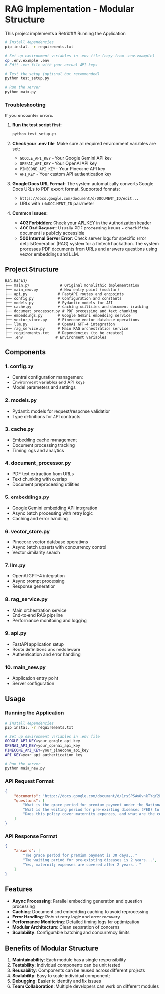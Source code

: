 # RAG Implementation - Modular Structure

This project implements a Retri### Running the Application

```bash
# Install dependencies
pip install -r requirements.txt

# Set up environment variables in .env file (copy from .env.example)
cp .env.example .env
# Edit .env file with your actual API keys

# Test the setup (optional but recommended)
python test_setup.py

# Run the server
python main.py
```

### Troubleshooting

If you encounter errors:

1. **Run the test script first:**
   ```bash
   python test_setup.py
   ```

2. **Check your .env file:** Make sure all required environment variables are set:
   - `GOOGLE_API_KEY` - Your Google Gemini API key
   - `OPENAI_API_KEY` - Your OpenAI API key  
   - `PINECONE_API_KEY` - Your Pinecone API key
   - `API_KEY` - Your custom API authentication key

3. **Google Docs URL Format:** The system automatically converts Google Docs URLs to PDF export format. Supported formats:
   - `https://docs.google.com/document/d/DOCUMENT_ID/edit...`
   - URLs with `id=DOCUMENT_ID` parameter

4. **Common Issues:**
   - **403 Forbidden**: Check your API_KEY in the Authorization header
   - **400 Bad Request**: Usually PDF processing issues - check if the document is publicly accessible
   - **500 Internal Server Error**: Check server logs for specific error detailsGeneration (RAG) system for a fintech hackathon. The system processes PDF documents from URLs and answers questions using vector embeddings and LLM.

## Project Structure

```
RAG-BAJAJ/
├── main.py              # Original monolithic implementation
├── main_new.py          # New entry point (modular)
├── api.py              # FastAPI routes and endpoints
├── config.py           # Configuration and constants
├── models.py           # Pydantic models for API
├── cache.py            # Caching utilities and document tracking
├── document_processor.py # PDF processing and text chunking
├── embeddings.py       # Google Gemini embedding service
├── vector_store.py     # Pinecone vector database operations
├── llm.py              # OpenAI GPT-4 integration
├── rag_service.py      # Main RAG orchestration service
├── requirements.txt    # Dependencies (to be created)
└── .env               # Environment variables
```

## Components

### 1. **config.py**
- Central configuration management
- Environment variables and API keys
- Model parameters and settings

### 2. **models.py**
- Pydantic models for request/response validation
- Type definitions for API contracts

### 3. **cache.py**
- Embedding cache management
- Document processing tracking
- Timing logs and analytics

### 4. **document_processor.py**
- PDF text extraction from URLs
- Text chunking with overlap
- Document preprocessing utilities

### 5. **embeddings.py**
- Google Gemini embedding API integration
- Async batch processing with retry logic
- Caching and error handling

### 6. **vector_store.py**
- Pinecone vector database operations
- Async batch upserts with concurrency control
- Vector similarity search

### 7. **llm.py**
- OpenAI GPT-4 integration
- Async prompt processing
- Response generation

### 8. **rag_service.py**
- Main orchestration service
- End-to-end RAG pipeline
- Performance monitoring and logging

### 9. **api.py**
- FastAPI application setup
- Route definitions and middleware
- Authentication and error handling

### 10. **main_new.py**
- Application entry point
- Server configuration

## Usage

### Running the Application

```bash
# Install dependencies
pip install -r requirements.txt

# Set up environment variables in .env file
GOOGLE_API_KEY=your_google_api_key
OPENAI_API_KEY=your_openai_api_key  
PINECONE_API_KEY=your_pinecone_api_key
API_KEY=your_api_authentication_key

# Run the server
python main_new.py
```

### API Request Format

```json
{
    "documents": "https://docs.google.com/document/d/1rsSPSAwOvnkTYqY2FlF_7kf_CFWRsWiX/edit?usp=drive_link&ouid=107259714124037946473&rtpof=true&sd=true",
    "questions": [
        "What is the grace period for premium payment under the National Parivar Mediclaim Plus Policy?",
        "What is the waiting period for pre-existing diseases (PED) to be covered?",
        "Does this policy cover maternity expenses, and what are the conditions?"
    ]
}
```

### API Response Format

```json
{
    "answers": [
        "The grace period for premium payment is 30 days...",
        "The waiting period for pre-existing diseases is 2 years...",
        "Yes, maternity expenses are covered after 2 years..."
    ]
}
```

## Features

- **Async Processing**: Parallel embedding generation and question processing
- **Caching**: Document and embedding caching to avoid reprocessing
- **Error Handling**: Robust retry logic and error recovery
- **Performance Monitoring**: Detailed timing logs for optimization
- **Modular Architecture**: Clean separation of concerns
- **Scalability**: Configurable batching and concurrency limits

## Benefits of Modular Structure

1. **Maintainability**: Each module has a single responsibility
2. **Testability**: Individual components can be unit tested
3. **Reusability**: Components can be reused across different projects
4. **Scalability**: Easy to scale individual components
5. **Debugging**: Easier to identify and fix issues
6. **Team Collaboration**: Multiple developers can work on different modules
